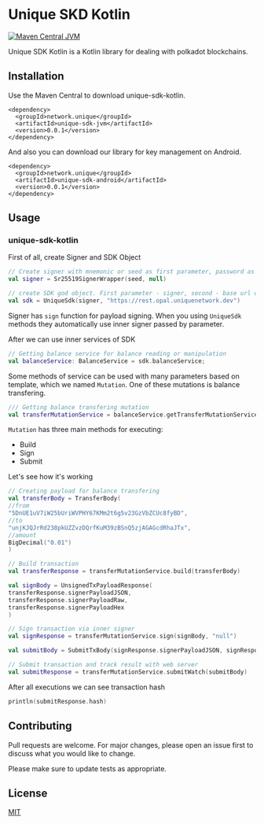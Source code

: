 # Unique SKD Kotlin
[![Maven Central JVM](https://img.shields.io/maven-central/v/network.unique/unique-sdk-jvm.svg?label=Maven%20Central)](https://search.maven.org/search?q=g:%22network.unique%22%20AND%20a:%22unique-sdk-jvm%22)


Unique SDK Kotlin is a Kotlin library for dealing with polkadot blockchains.

## Installation

Use the Maven Central to download unique-sdk-kotlin.

```maven
<dependency>
  <groupId>network.unique</groupId>
  <artifactId>unique-sdk-jvm</artifactId>
  <version>0.0.1</version>
</dependency>
```

And also you can download our library for key management on Android.

```maven
<dependency>
  <groupId>network.unique</groupId>
  <artifactId>unique-sdk-android</artifactId>
  <version>0.0.1</version>
</dependency>
```

## Usage

### unique-sdk-kotlin
First of all, create Signer and SDK Object

```kotlin
// Create signer with mnemonic or seed as first parameter, password as second paramete
val signer = Sr25519SignerWrapper(seed, null)

// create SDK god object. First parameter - signer, second - base url of backend of blockchain
val sdk = UniqueSdk(signer, "https://rest.opal.uniquenetwork.dev")
```

Signer has ```sign``` function for payload signing. When you using ```UniqueSdk``` methods they automatically use inner signer passed by parameter.

After we can use inner services of SDK

```kotlin
// Getting balance service for balance reading or manipulation
val balanceService: BalanceService = sdk.balanceService;
```

Some methods of service can be used with many parameters based on template, which we named ```Mutation```.
One of these mutations is balance transfering.

```kotlin
/// Getting balance transfering mutation
val transferMutationService = balanceService.getTransferMutationService();
```

```Mutation``` has three main methods for executing:
- Build
- Sign
- Submit

Let's see how it's working
```kotlin
// Creating payload for balance transfering
val transferBody = TransferBody(
//from
"5DnUE1uV7iW25bUriWVPHY67KMm2t6g5v23GzVbZCUc8fyBD",
//to
"unjKJQJrRd238pkUZZvzDQrfKuM39zBSnQ5zjAGAGcdRhaJTx",
//amount
BigDecimal("0.01")
)

// Build transaction
val transferResponse = transferMutationService.build(transferBody)

val signBody = UnsignedTxPayloadResponse(
transferResponse.signerPayloadJSON,
transferResponse.signerPayloadRaw,
transferResponse.signerPayloadHex
)

// Sign transaction via inner signer
val signResponse = transferMutationService.sign(signBody, "null")

val submitBody = SubmitTxBody(signResponse.signerPayloadJSON, signResponse.signature)

// Submit transaction and track result with web server
val submitResponse = transferMutationService.submitWatch(submitBody)
```

After all executions we can see transaction hash

```kotlin
println(submitResponse.hash)
```

## Contributing

Pull requests are welcome. For major changes, please open an issue first
to discuss what you would like to change.

Please make sure to update tests as appropriate.

## License

[MIT](https://choosealicense.com/licenses/mit/)